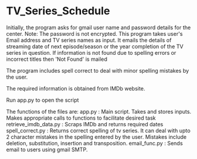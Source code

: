 # TV_Series_Schedule
Initially, the program asks for gmail user name and password details for the center. Note: The password is not encrypted.
This program takes user's Email address and TV series names as input.
It emails the details of streaming date of next episode/season or the year completion of the TV series in question. If information is not found due to spelling errors or incorrect titles then 'Not Found' is mailed

The program includes spell correct to deal with minor spelling mistakes by the user.

The required information is obtained from IMDb website.

Run app.py to open the script

The functions of the files are:
app.py                : Main script. Takes and stores inputs. Makes appropriate calls to functions to facilitate desired task
retrieve_imdb_data.py : Scraps IMDb and returns required dates
spell_correct.py      : Returns correct spelling of tv series. It can deal with upto 2 character mistakes in the spelling entered by the                          user. Mistakes include deletion, substitution, insertion and transposition.
email_func.py         : Sends email to users using gmail SMTP.